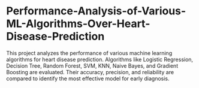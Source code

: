 # Performance-Analysis-of-Various-ML-Algorithms-Over-Heart-Disease-Prediction
This project analyzes the performance of various machine learning algorithms for heart disease prediction. Algorithms like Logistic Regression, Decision Tree, Random Forest, SVM, KNN, Naive Bayes, and Gradient Boosting are evaluated. Their accuracy, precision, and reliability are compared to identify the most effective model for early diagnosis.
